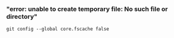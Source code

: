 ### "error: unable to create temporary file: No such file or directory"
```
git config --global core.fscache false
```
